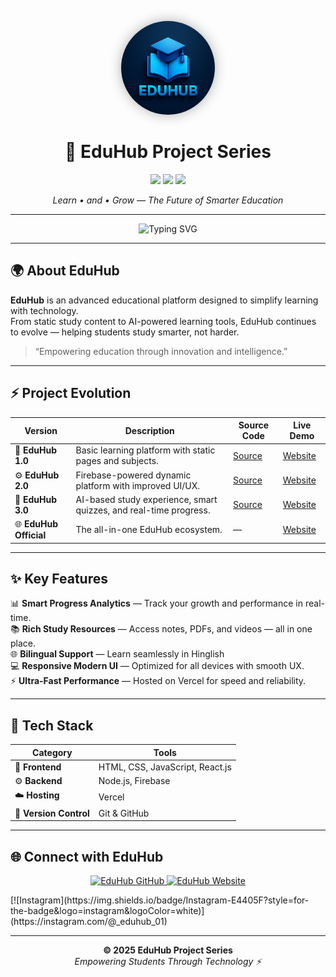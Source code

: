 <!-- 🌐 EDUHUB PROJECT SERIES README -->

<p align="center">
  <img src="LOGO.jpeg" alt="EduHub Logo" width="150" height="150" style="border-radius: 50%; box-shadow: 0 0 20px rgba(0,0,0,0.3);" />
</p>

<h1 align="center">🚀 EduHub Project Series</h1>

<p align="center">
  <img src="https://img.shields.io/badge/Version-3.0-blueviolet?style=for-the-badge"/>
  <img src="https://img.shields.io/badge/Status-Active-success?style=for-the-badge"/>
  <img src="https://img.shields.io/github/stars/EduHub-01?style=for-the-badge&logo=github"/>
</p>

<p align="center">
  <i>Learn • and • Grow — The Future of Smarter Education</i>
</p>

---

<p align="center">
  <img src="https://readme-typing-svg.demolab.com?font=Montserrat&size=22&pause=1000&color=00C853&center=true&vCenter=true&width=500&lines=Welcome+to+EduHub;Learn+and+Grow" alt="Typing SVG"/>
</p>

---

## 🌍 About EduHub

**EduHub** is an advanced educational platform designed to simplify learning with technology.  
From static study content to AI-powered learning tools, EduHub continues to evolve — helping students study smarter, not harder.  

> “Empowering education through innovation and intelligence.”

---

## ⚡ Project Evolution

| Version | Description | Source Code | Live Demo |
|----------|--------------|-------------|------------|
| 🧩 **EduHub 1.0** | Basic learning platform with static pages and subjects. | [Source](https://github.com/EduHub-01/EduHub-1.0) | [Website](https://eduhub-v1.vercel.app/) |
| ⚙️ **EduHub 2.0** | Firebase-powered dynamic platform with improved UI/UX. | [Source](https://github.com/EduHub-01/EduHub-2.0) | [Website](https://eduhub-v2.vercel.app/) |
| 🤖 **EduHub 3.0** | AI-based study experience, smart quizzes, and real-time progress. | [Source](https://github.com/EduHub-01/EduHub-3.0) | [Website](https://eduhub-v3.vercel.app/) |
| 🌐 **EduHub Official** | The all-in-one EduHub ecosystem. | — | [Website](https://eduhub-all.vercel.app/) |

---

## ✨ Key Features
  
📊 **Smart Progress Analytics** — Track your growth and performance in real-time.  
📚 **Rich Study Resources** — Access notes, PDFs, and videos — all in one place.  
🌐 **Bilingual Support** — Learn seamlessly in Hinglish  
💻 **Responsive Modern UI** — Optimized for all devices with smooth UX.  
⚡ **Ultra-Fast Performance** — Hosted on Vercel for speed and reliability.  


---

## 🧠 Tech Stack

| Category | Tools |
|-----------|--------|
| 🎨 **Frontend** | HTML, CSS, JavaScript, React.js |
| ⚙️ **Backend** | Node.js, Firebase |
| ☁️ **Hosting** | Vercel |
| 🧩 **Version Control** | Git & GitHub |

---

## 🌐 Connect with EduHub

<p align="center">
  <a href="https://github.com/EduHub-01">
    <img src="https://img.shields.io/badge/GitHub-EduHub-000?style=for-the-badge&logo=github" alt="EduHub GitHub"/>
  </a>
  <a href="https://eduhub-all.vercel.app/">
    <img src="https://img.shields.io/badge/Website-EduHub-00C853?style=for-the-badge&logo=vercel" alt="EduHub Website"/>
  </a>
</p>
  [![Instagram](https://img.shields.io/badge/Instagram-E4405F?style=for-the-badge&logo=instagram&logoColor=white)](https://instagram.com/@_eduhub_01)

---

<p align="center">
  <b>© 2025 EduHub Project Series</b><br>
  <i>Empowering Students Through Technology ⚡</i>
</p>
